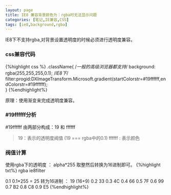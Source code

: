 ```yaml
---
layout: page
title: IE8 兼容背景颜色为：rgba时无法显示问题
categories: [笔记,IE兼容,CSS]
tags: [ie8,background,rgba]
---
```


IE8下不支持rgba,对背景设置透明度的时候必须进行透明度兼容。

### css兼容代码
{%highlight css %}
.className{
  /*一般的高级浏览器都支持*/
  background: rgba(255,255,255,0.1);
  /*IE8下*/
  filter:progid:DXImageTransform.Microsoft.gradient(startColorstr=#19ffffff,endColorstr=#19ffffff);   
}
{%endhighlight%}

原理：使用渐变来完成透明度兼容。

### #19ffffff分析
#19ffffff 由两部分构成：19 和  ffffff

>   19：表示的透明度阀值 (19 === rgba中的0.1)
>   ffffff : 表示颜色

### 阀值计算
使用rgba下的透明度 ： alpha*255 取整然后转换为16进制即可。
{%highlight txt%}
  rgba     ie8filter
  
  0.1      0.1*255 = 25 转为16进制 ： 19 (16+9)
  0.2      33
  0.3      4C
  0.4      66
  0.5      7F
  0.6      99
  0.7      B2
  0.8      C8
  0.9      E5 
{%endhighlight%}
